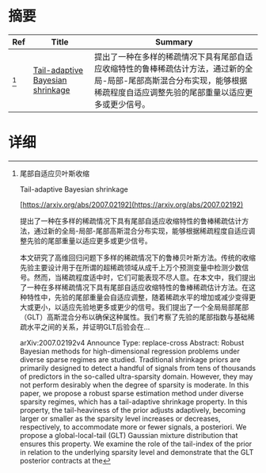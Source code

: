 # 摘要

| Ref | Title | Summary |
| --- | --- | --- |
| [^1] | [Tail-adaptive Bayesian shrinkage](https://arxiv.org/abs/2007.02192) | 提出了一种在多样的稀疏情况下具有尾部自适应收缩特性的鲁棒稀疏估计方法，通过新的全局-局部-尾部高斯混合分布实现，能够根据稀疏程度自适应调整先验的尾部重量以适应更多或更少信号。 |

# 详细

[^1]: 尾部自适应贝叶斯收缩

    Tail-adaptive Bayesian shrinkage

    [https://arxiv.org/abs/2007.02192](https://arxiv.org/abs/2007.02192)

    提出了一种在多样的稀疏情况下具有尾部自适应收缩特性的鲁棒稀疏估计方法，通过新的全局-局部-尾部高斯混合分布实现，能够根据稀疏程度自适应调整先验的尾部重量以适应更多或更少信号。

    

    本文研究了高维回归问题下多样的稀疏情况下的鲁棒贝叶斯方法。传统的收缩先验主要设计用于在所谓的超稀疏领域从成千上万个预测变量中检测少数信号。然而，当稀疏程度适中时，它们可能表现不尽人意。在本文中，我们提出了一种在多样稀疏情况下具有尾部自适应收缩特性的鲁棒稀疏估计方法。在这种特性中，先验的尾部重量会自适应调整，随着稀疏水平的增加或减少变得更大或更小，以适应先验地更多或更少的信号。我们提出了一个全局局部尾部（GLT）高斯混合分布以确保这种属性。我们考察了先验的尾部指数与基础稀疏水平之间的关系，并证明GLT后验会在...

    arXiv:2007.02192v4 Announce Type: replace-cross  Abstract: Robust Bayesian methods for high-dimensional regression problems under diverse sparse regimes are studied. Traditional shrinkage priors are primarily designed to detect a handful of signals from tens of thousands of predictors in the so-called ultra-sparsity domain. However, they may not perform desirably when the degree of sparsity is moderate. In this paper, we propose a robust sparse estimation method under diverse sparsity regimes, which has a tail-adaptive shrinkage property. In this property, the tail-heaviness of the prior adjusts adaptively, becoming larger or smaller as the sparsity level increases or decreases, respectively, to accommodate more or fewer signals, a posteriori. We propose a global-local-tail (GLT) Gaussian mixture distribution that ensures this property. We examine the role of the tail-index of the prior in relation to the underlying sparsity level and demonstrate that the GLT posterior contracts at the
    

